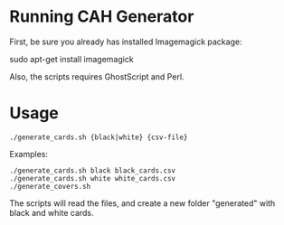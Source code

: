 Running CAH Generator
=====================

First, be sure you already has installed Imagemagick package:

sudo apt-get install imagemagick

Also, the scripts requires GhostScript and Perl.

Usage
=====

```
./generate_cards.sh {black|white} {csv-file}
```

Examples:
```
./generate_cards.sh black black_cards.csv
./generate_cards.sh white white_cards.csv
./generate_covers.sh
```

The scripts will read the files, and create a new folder "generated" with black and white cards.
